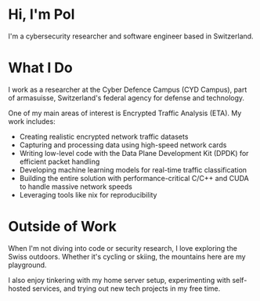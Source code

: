 # Hi, I'm Pol
I'm a cybersecurity researcher and software engineer based in Switzerland. 

# What I Do
I work as a researcher at the Cyber Defence Campus (CYD Campus), part of armasuisse, Switzerland's federal agency for defense and technology.

One of my main areas of interest is Encrypted Traffic Analysis (ETA). My work includes:

- Creating realistic encrypted network traffic datasets
- Capturing and processing data using high-speed network cards
- Writing low-level code with the Data Plane Development Kit (DPDK) for efficient packet handling
- Developing machine learning models for real-time traffic classification
- Building the entire solution with performance-critical C/C++ and CUDA to handle massive network speeds
- Leveraging tools like nix for reproducibility


# Outside of Work
When I'm not diving into code or security research, I love exploring the Swiss outdoors. Whether it's cycling or skiing, the mountains here are my playground.

I also enjoy tinkering with my home server setup, experimenting with self-hosted services, and trying out new tech projects in my free time.
